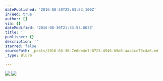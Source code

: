 ```yaml
---
datePublished: '2016-08-30T22:03:53.100Z'
inFeed: true
author: []
via: {}
dateModified: '2016-08-30T21:53:53.003Z'
title: ''
publisher: {}
description: ''
starred: false
sourcePath: _posts/2016-08-30-7e6de4e7-0725-4946-b5e6-aaa4cc79c4a6.md
_type: Blurb

---
```

![](https://the-grid-user-content.s3-us-west-2.amazonaws.com/69dba843-1968-408a-9a74-0ae240c2f0c3.jpg)
![](https://the-grid-user-content.s3-us-west-2.amazonaws.com/d5a801d9-34e4-4871-aba4-ce7937c866bb.jpg)